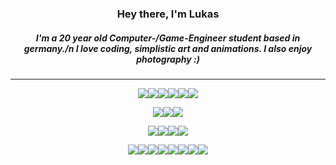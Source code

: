 
<h3 align="center">Hey there, I'm Lukas</h3>

<h5 align="center">
I'm a 20 year old Computer-/Game-Engineer student based in germany./n
I love coding, simplistic art and animations. I also enjoy photography :)
</h5>

___

<div align="center">
  
![](https://img.shields.io/badge/Languages:-404D59?style=for-the-badge)![](https://img.shields.io/badge/C-00599C?style=for-the-badge&logo=c&logoColor=white)![](https://img.shields.io/badge/C%23-239120?style=for-the-badge&logo=c-sharp&logoColor=white)![](https://img.shields.io/badge/C%2B%2B-00599C?style=for-the-badge&logo=c%2B%2B&logoColor=white)![](https://img.shields.io/badge/Java-ED8B00?style=for-the-badge&logo=java&logoColor=white)![](https://img.shields.io/badge/LaTeX-47A141?style=for-the-badge&logo=LaTeX&logoColor=white)

</div>

<div align="center">

![](https://img.shields.io/badge/Game_Engines:-404D59?style=for-the-badge)![](https://img.shields.io/badge/Unity-100000?style=for-the-badge&logo=unity&logoColor=white)![](https://img.shields.io/badge/-Unreal%20Engine-313131?style=for-the-badge&logo=unreal-engine&logoColor=white)
  
</div>

<div align="center">
  
![](https://img.shields.io/badge/IDE's:-404D59?style=for-the-badge)![](https://img.shields.io/badge/Visual_Studio-5C2D91?style=for-the-badge&logo=visual%20studio&logoColor=white)![](https://img.shields.io/badge/IntelliJIDEA-000000.svg?style=for-the-badge&logo=intellij-idea&logoColor=white)![](https://img.shields.io/badge/Android_Studio-3DDC84?style=for-the-badge&logo=android-studio&logoColor=white)

</div>

<div align="center">
  
![](https://img.shields.io/badge/Art_Programms:-404D59?style=for-the-badge)![](https://img.shields.io/badge/Adobe%20after%20affects-CF96FD?style=for-the-badge&logo=Adobe%20after%20effects&logoColor=393665)![](https://img.shields.io/badge/Adobe%20Illustrator-FF9A00?style=for-the-badge&logo=adobe%20illustrator&logoColor=white)![](https://img.shields.io/badge/Adobe%20Photoshop-31A8FF?style=for-the-badge&logo=Adobe%20Photoshop&logoColor=black)![](https://img.shields.io/badge/Adobe%20XD-470137?style=for-the-badge&logo=Adobe%20XD&logoColor=#FF61F6)![](https://img.shields.io/badge/blender-%23F5792A.svg?style=for-the-badge&logo=blender&logoColor=white)![](https://img.shields.io/badge/gimp-5C5543?style=for-the-badge&logo=gimp&logoColor=white)![](https://img.shields.io/badge/Inkscape-000000?style=for-the-badge&logo=Inkscape&logoColor=white)

</div>
  
<!--
**its-nion/its-nion** is a ✨ _special_ ✨ repository because its `README.md` (this file) appears on your GitHub profile.

Here are some ideas to get you started:

- 🔭 I’m currently working on ...
- 🌱 I’m currently learning ...
- 👯 I’m looking to collaborate on ...
- 🤔 I’m looking for help with ...
- 💬 Ask me about ...
- 📫 How to reach me: ...
- 😄 Pronouns: ...
- ⚡ Fun fact: ...
-->
